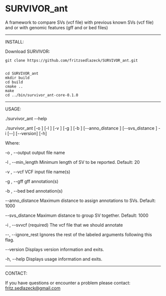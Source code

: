 # SURVIVOR_ant
A framework to compare SVs (vcf file) with previous known SVs (vcf file) and or with genomic features (gff and or bed files)

**************************************

INSTALL:

Download SURVIVOR:
```
git clone https://github.com/fritzsedlazeck/SURVIVOR_ant.git


cd SURVIVOR_ant
mkdir build
cd build
cmake ..
make
cd ../bin/survivor_ant-core-0.1.0
```

**************************************

USAGE: 

 ./survivor_ant --help

   ./survivor_ant  [-o <string>] [-l <int>] [-v <string>] [-g <string>] [-b
                   <string>] [--anno_distance <int>] [--svs_distance <int>]
                   -i <string> [--] [--version] [-h]


Where: 

   -o <string>,  --output <string>
      output file name

   -l <int>,  --min_length <int>
     Minimum length of SV to be reported. Default: 20

   -v <string>,  --vcf <string>
     VCF input file name(s)

   -g <string>,  --gff <string>
      gff annotation(s)

   -b <string>,  --bed <string>
      bed annotation(s)

   --anno_distance <int>
     Maximum distance to assign annotations to SVs. Default: 1000

   --svs_distance <int>
     Maximum distance to group SV together. Default: 1000

   -i <string>,  --svvcf <string>
     (required)  The vcf file that we should annotate

   --,  --ignore_rest
     Ignores the rest of the labeled arguments following this flag.

   --version
     Displays version information and exits.

   -h,  --help
     Displays usage information and exits.


**************************************
CONTACT:

If you have questions or encounter a problem please contact:
fritz.sedlazeck@gmail.com
